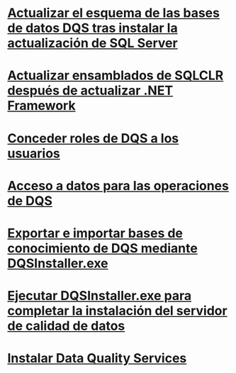# [Actualizar el esquema de las bases de datos DQS tras instalar la actualización de SQL Server](upgrade-dqs-databases-schema-after-installing-sql-server-update.md)
# [Actualizar ensamblados de SQLCLR después de actualizar .NET Framework](upgrade-sqlclr-assemblies-after-net-framework-update.md)
# [Conceder roles de DQS a los usuarios](grant-dqs-roles-to-users.md)
# [Acceso a datos para las operaciones de DQS](access-data-for-the-dqs-operations.md)
# [Exportar e importar bases de conocimiento de DQS mediante DQSInstaller.exe](export-and-import-dqs-knowledge-bases-using-dqsinstaller-exe.md)
# [Ejecutar DQSInstaller.exe para completar la instalación del servidor de calidad de datos](run-dqsinstaller-exe-to-complete-data-quality-server-installation.md)
# [Instalar Data Quality Services](install-data-quality-services.md)
